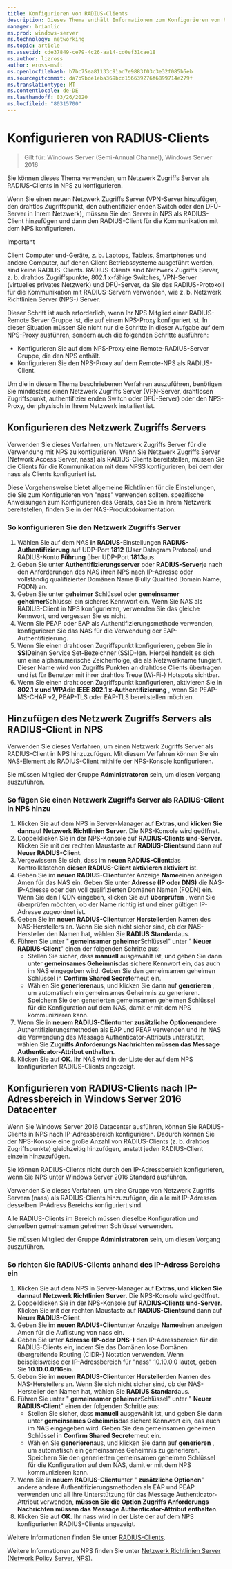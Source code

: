 ```yaml
---
title: Konfigurieren von RADIUS-Clients
description: Dieses Thema enthält Informationen zum Konfigurieren von RADIUS-Clients für den Netzwerk Richtlinien Server unter Windows Server 2016.
manager: brianlic
ms.prod: windows-server
ms.technology: networking
ms.topic: article
ms.assetid: cde37849-ce79-4c26-aa14-cd0ef31cae18
ms.author: lizross
author: eross-msft
ms.openlocfilehash: b7bc75ea81133c91ad7e9883f03c3e32f085b5eb
ms.sourcegitcommit: da7b9bce1eba369bcd156639276f6899714e279f
ms.translationtype: MT
ms.contentlocale: de-DE
ms.lasthandoff: 03/26/2020
ms.locfileid: "80315700"
---
```

# <a name="configure-radius-clients"></a>Konfigurieren von RADIUS-Clients

>Gilt für: Windows Server (Semi-Annual Channel), Windows Server 2016

Sie können dieses Thema verwenden, um Netzwerk Zugriffs Server als RADIUS-Clients in NPS zu konfigurieren.

Wenn Sie einen neuen Netzwerk Zugriffs Server \(VPN-Server hinzufügen, den drahtlos Zugriffspunkt, den authentifizier enden Switch oder den DFÜ-Server in Ihrem Netzwerk\), müssen Sie den Server in NPS als RADIUS-Client hinzufügen und dann den RADIUS-Client für die Kommunikation mit dem NPS konfigurieren.

>[!IMPORTANT]
>Client Computer und-Geräte, z. b. Laptops, Tablets, Smartphones und andere Computer, auf denen Client Betriebssysteme ausgeführt werden, sind keine RADIUS-Clients. RADIUS-Clients sind Netzwerk Zugriffs Server, z. b. drahtlos Zugriffspunkte, 802.1 x-fähige Switches, VPN-Server (virtuelles privates Netzwerk) und DFÜ-Server, da Sie das RADIUS-Protokoll für die Kommunikation mit RADIUS-Servern verwenden, wie z. b. Netzwerk Richtlinien Server \(NPS-\) Server.

Dieser Schritt ist auch erforderlich, wenn Ihr NPS Mitglied einer RADIUS-Remote Server Gruppe ist, die auf einem NPS-Proxy konfiguriert ist. In dieser Situation müssen Sie nicht nur die Schritte in dieser Aufgabe auf dem NPS-Proxy ausführen, sondern auch die folgenden Schritte ausführen:

- Konfigurieren Sie auf dem NPS-Proxy eine Remote-RADIUS-Server Gruppe, die den NPS enthält.
- Konfigurieren Sie den NPS-Proxy auf dem Remote-NPS als RADIUS-Client.

Um die in diesem Thema beschriebenen Verfahren auszuführen, benötigen Sie mindestens einen Netzwerk Zugriffs Server \(VPN-Server, drahtlosen Zugriffspunkt, authentifizier enden Switch oder DFÜ-Server\) oder den NPS-Proxy, der physisch in Ihrem Netzwerk installiert ist.

## <a name="configure-the-network-access-server"></a>Konfigurieren des Netzwerk Zugriffs Servers

Verwenden Sie dieses Verfahren, um Netzwerk Zugriffs Server für die Verwendung mit NPS zu konfigurieren. Wenn Sie Netzwerk Zugriffs Server (Network Access Server, nass) als RADIUS-Clients bereitstellen, müssen Sie die Clients für die Kommunikation mit dem NPSS konfigurieren, bei dem der nass als Clients konfiguriert ist.

Diese Vorgehensweise bietet allgemeine Richtlinien für die Einstellungen, die Sie zum Konfigurieren von "nass" verwenden sollten. spezifische Anweisungen zum Konfigurieren des Geräts, das Sie in Ihrem Netzwerk bereitstellen, finden Sie in der NAS-Produktdokumentation.

### <a name="to-configure-the-network-access-server"></a>So konfigurieren Sie den Netzwerk Zugriffs Server

1. Wählen Sie auf dem NAS **in RADIUS**-Einstellungen **RADIUS-Authentifizierung** auf UDP-Port **1812** (User Datagram Protocol) und RADIUS-Konto **Führung** über UDP-Port **1813**aus.
2. Geben Sie unter **Authentifizierungsserver** oder **RADIUS-Server**je nach den Anforderungen des NAS ihren NPS nach IP-Adresse oder vollständig qualifizierter Domänen Name (Fully Qualified Domain Name, FQDN) an. 
3. Geben Sie unter **geheimer** Schlüssel oder **gemeinsamer geheimer**Schlüssel ein sicheres Kennwort ein. Wenn Sie NAS als RADIUS-Client in NPS konfigurieren, verwenden Sie das gleiche Kennwort, und vergessen Sie es nicht.
4. Wenn Sie PEAP oder EAP als Authentifizierungsmethode verwenden, konfigurieren Sie das NAS für die Verwendung der EAP-Authentifizierung.
5. Wenn Sie einen drahtlosen Zugriffspunkt konfigurieren, geben Sie in **SSID**einen Service Set-Bezeichner \(SSID-\)an. Hierbei handelt es sich um eine alphanumerische Zeichenfolge, die als Netzwerkname fungiert. Dieser Name wird von Zugriffs Punkten an drahtlose Clients übertragen und ist für Benutzer mit ihrer drahtlos Treue \(Wi-Fi-\) Hotspots sichtbar.
6. Wenn Sie einen drahtlosen Zugriffspunkt konfigurieren, aktivieren Sie in **802.1 x und WPA**die **IEEE 802.1 x-Authentifizierung** , wenn Sie PEAP-MS-CHAP v2, PEAP-TLS oder EAP-TLS bereitstellen möchten.

## <a name="add-the-network-access-server-as-a-radius-client-in-nps"></a>Hinzufügen des Netzwerk Zugriffs Servers als RADIUS-Client in NPS

Verwenden Sie dieses Verfahren, um einen Netzwerk Zugriffs Server als RADIUS-Client in NPS hinzuzufügen. Mit diesem Verfahren können Sie ein NAS-Element als RADIUS-Client mithilfe der NPS-Konsole konfigurieren.

Sie müssen Mitglied der Gruppe **Administratoren** sein, um diesen Vorgang auszuführen.

### <a name="to-add-a-network-access-server-as-a-radius-client-in-nps"></a>So fügen Sie einen Netzwerk Zugriffs Server als RADIUS-Client in NPS hinzu

1. Klicken Sie auf dem NPS in Server-Manager auf **Extras, und klicken Sie dann**auf **Netzwerk Richtlinien Server**. Die NPS-Konsole wird geöffnet.
2. Doppelklicken Sie in der NPS-Konsole auf **RADIUS-Clients und-Server**. Klicken Sie mit der rechten Maustaste auf **RADIUS-Clients**und dann auf **Neuer RADIUS-Client**. 
3. Vergewissern Sie sich, dass im **neuen RADIUS-Client**das Kontrollkästchen **diesen RADIUS-Client aktivieren aktiviert** ist.
4. Geben Sie im **neuen RADIUS-Client**unter Anzeige **Name**einen anzeigen Amen für das NAS ein. Geben Sie unter **Adresse (IP oder DNS)** die NAS-IP-Adresse oder den voll qualifizierten Domänen Namen (FQDN) ein. Wenn Sie den FQDN eingeben, klicken Sie auf **überprüfen** , wenn Sie überprüfen möchten, ob der Name richtig ist und einer gültigen IP-Adresse zugeordnet ist. 
5. Geben Sie im **neuen RADIUS-Client**unter **Hersteller**den Namen des NAS-Herstellers an. Wenn Sie sich nicht sicher sind, ob der NAS-Hersteller den Namen hat, wählen Sie **RADIUS Standard**aus.
6. Führen Sie unter " **gemeinsamer geheimer**Schlüssel" unter " **Neuer RADIUS-Client**" einen der folgenden Schritte aus:
    - Stellen Sie sicher, dass **manuell** ausgewählt ist, und geben Sie dann unter **gemeinsames Geheimnis**das sichere Kennwort ein, das auch im NAS eingegeben wird. Geben Sie den gemeinsamen geheimen Schlüssel in **Confirm Shared Secret**erneut ein.
    - Wählen Sie **generieren**aus, und klicken Sie dann auf **generieren** , um automatisch ein gemeinsames Geheimnis zu generieren. Speichern Sie den generierten gemeinsamen geheimen Schlüssel für die Konfiguration auf dem NAS, damit er mit dem NPS kommunizieren kann.
7. Wenn Sie in **neuem RADIUS-Client**unter **zusätzliche Optionen**andere Authentifizierungsmethoden als EAP und PEAP verwenden und Ihr NAS die Verwendung des Message Authenticator-Attributs unterstützt, wählen Sie **Zugriffs Anforderungs Nachrichten müssen das Message Authenticator-Attribut enthalten**.
8. Klicken Sie auf **OK**. Ihr NAS wird in der Liste der auf dem NPS konfigurierten RADIUS-Clients angezeigt.

## <a name="configure-radius-clients-by-ip-address-range-in-windows-server-2016-datacenter"></a>Konfigurieren von RADIUS-Clients nach IP-Adressbereich in Windows Server 2016 Datacenter

Wenn Sie Windows Server 2016 Datacenter ausführen, können Sie RADIUS-Clients in NPS nach IP-Adressbereich konfigurieren. Dadurch können Sie der NPS-Konsole eine große Anzahl von RADIUS-Clients (z. b. drahtlos Zugriffspunkte) gleichzeitig hinzufügen, anstatt jeden RADIUS-Client einzeln hinzuzufügen.

Sie können RADIUS-Clients nicht durch den IP-Adressbereich konfigurieren, wenn Sie NPS unter Windows Server 2016 Standard ausführen.

Verwenden Sie dieses Verfahren, um eine Gruppe von Netzwerk Zugriffs Servern (nass) als RADIUS-Clients hinzuzufügen, die alle mit IP-Adressen desselben IP-Adress Bereichs konfiguriert sind.

Alle RADIUS-Clients im Bereich müssen dieselbe Konfiguration und denselben gemeinsamen geheimen Schlüssel verwenden.

Sie müssen Mitglied der Gruppe **Administratoren** sein, um diesen Vorgang auszuführen.

### <a name="to-set-up-radius-clients-by-ip-address-range"></a>So richten Sie RADIUS-Clients anhand des IP-Adress Bereichs ein

1. Klicken Sie auf dem NPS in Server-Manager auf **Extras, und klicken Sie dann**auf **Netzwerk Richtlinien Server**. Die NPS-Konsole wird geöffnet.
2. Doppelklicken Sie in der NPS-Konsole auf **RADIUS-Clients und-Server**. Klicken Sie mit der rechten Maustaste auf **RADIUS-Clients**und dann auf **Neuer RADIUS-Client**.
3. Geben Sie im **neuen RADIUS-Client**unter Anzeige **Name**einen anzeigen Amen für die Auflistung von nass ein.
4. Geben Sie unter **Adresse \(IP-oder DNS-\)** den IP-Adressbereich für die RADIUS-Clients ein, indem Sie das Domänen lose Domänen übergreifende Routing \(CIDR-\) Notation verwenden. Wenn beispielsweise der IP-Adressbereich für "nass" 10.10.0.0 lautet, geben Sie **10.10.0.0/16**ein.
5. Geben Sie im **neuen RADIUS-Client**unter **Hersteller**den Namen des NAS-Herstellers an. Wenn Sie sich nicht sicher sind, ob der NAS-Hersteller den Namen hat, wählen Sie **RADIUS Standard**aus.
6. Führen Sie unter " **gemeinsamer geheimer**Schlüssel" unter " **Neuer RADIUS-Client**" einen der folgenden Schritte aus:
    - Stellen Sie sicher, dass **manuell** ausgewählt ist, und geben Sie dann unter **gemeinsames Geheimnis**das sichere Kennwort ein, das auch im NAS eingegeben wird. Geben Sie den gemeinsamen geheimen Schlüssel in **Confirm Shared Secret**erneut ein.
    - Wählen Sie **generieren**aus, und klicken Sie dann auf **generieren** , um automatisch ein gemeinsames Geheimnis zu generieren. Speichern Sie den generierten gemeinsamen geheimen Schlüssel für die Konfiguration auf dem NAS, damit er mit dem NPS kommunizieren kann.
7. Wenn Sie in **neuem RADIUS-Client**unter " **zusätzliche Optionen**" andere andere Authentifizierungsmethoden als EAP und PEAP verwenden und all Ihre Unterstützung für das Message Authenticator-Attribut verwenden, **müssen Sie die Option Zugriffs Anforderungs Nachrichten müssen das Message Authenticator-Attribut enthalten**.
8. Klicken Sie auf **OK**. Ihr nass wird in der Liste der auf dem NPS konfigurierten RADIUS-Clients angezeigt.

Weitere Informationen finden Sie unter [RADIUS-Clients](nps-radius-clients.md).

Weitere Informationen zu NPS finden Sie unter [Netzwerk Richtlinien Server (Network Policy Server, NPS)](nps-top.md).